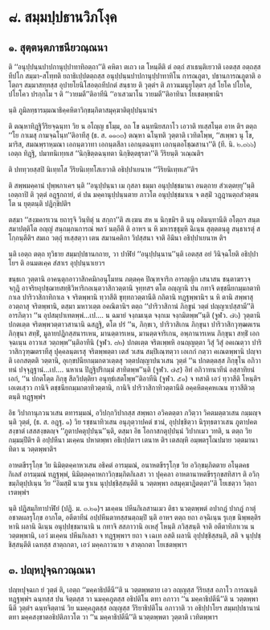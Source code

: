 <h1>๘. สมฺมปฺปธานวิภโงฺค</h1>
<h2>๑. สุตฺตนฺตภาชนียวณฺณนา</h2>
<p> ติ   ‘‘อนุปฺปนฺนปาปกานุปฺปาทาทิอตฺถา’’ติ คหิตา ตเถว เต โหนฺตีติ ตํ อตฺถํ สาเธนฺติเยวาติ เอตสฺส อตฺถสฺส ทีปโก สมฺมา-สโทฺทติ ยถาธิเปฺปตตฺถสฺส อนุปฺปนฺนปาปกานุปฺปาทาทิโน การณภูตา, ปธานการณภูตาติ อโตฺถฯ สมฺมาสทฺทสฺส อุปายโยนิโสอตฺถทีปกตํ สนฺธาย ติ วุตฺตํฯ ติ ภาวนมนุยุโตฺตฯ ภุสํ โยโค ปโยโค, ปโยโคว ปรกฺกโม ฯ ติ ‘‘วายมตี’’ติอาทีนิ ‘‘อาเสวมาโน วายมตี’’ติอาทินา โยเชตพฺพานิฯ</p>


<p>นฺติ ภูมิลทฺธารมฺมณาธิคฺคหิตาวิกฺขมฺภิตาสมุคฺฆาติตุปฺปนฺนานํฯ</p>


<p> ติ ตณฺหาทิฎฺฐิวีริยจฺฉนฺทา วิย น อโญฺญ ธโมฺม, อถ โข ฉนฺทนิยสภาโว เอวาติ ทเสฺสโนฺต อาห ติฯ ตตฺถ ‘‘โย กาเมสุ กามจฺฉโนฺท’’ติอาทีสุ (ธ. ส. ๑๑๐๓) ตณฺหา ฉโนฺทติ วุตฺตาติ เวทิตโพฺพ, ‘‘สเพฺพว นุ โข, มาริส, สมณพฺราหฺมณา เอกนฺตวาทา เอกนฺตสีลา เอกนฺตฉนฺทา เอกนฺตอโชฺฌสานา’’ติ (ที. นิ. ๒.๓๖๖) เอตฺถ ทิฎฺฐิ, ปมาทนิเทฺทเส ‘‘นิกฺขิตฺตฉนฺทตา นิกฺขิตฺตธุรตา’’ติ วีริยนฺติ วเณฺณติฯ</p>


<p>   ติ ปททฺวยสฺสปิ นิเทฺทโส วีริยนิเทฺทโสเยวาติ อธิปฺปาเยนาห ‘‘วีริยนิเทฺทเส’’ติฯ</p>


<p> ติ สพฺพมคฺคานํ ปุพฺพภาเคฯ นฺติ ‘‘อนุปฺปนฺนา เม กุสลา ธมฺมา อนุปฺปชฺชมานา อนตฺถาย สํวเตฺตยฺยุ’’นฺติ เอตฺถาปิ ติ วุตฺตํ อฎฺฐกถายํ, ตํ ปน มคฺคานุปฺปนฺนตาย ภาวโต อนุปฺปชฺชมาเน จ ตสฺมิํ วฎฺฎานตฺถสํวตฺตนโต น ยุตฺตนฺติ ปฎิกฺขิปติฯ</p>


<p>   ตสฺมา ‘‘สงฺฆคารเวน ยถารุจิ วินฺทิตุํ น สกฺกา’’ติ สเงฺฆน สห น นิกฺขมิฯ ติ นนุ อติมนฺทานีติ อโตฺถฯ สนฺตสมาปตฺติโต อญฺญํ สนฺถมฺภนการณํ พลวํ นตฺถีติ ติ อาหฯ น หิ มหารชฺชุมฺหิ ฉิเนฺน สุตฺตตนฺตู สนฺธาเรตุํ สโกฺกนฺตีติฯ สมเถ วตฺถุํ ทเสฺสตฺวา เตน สมานคติกา วิปสฺสนา จาติ อิมินา อธิปฺปาเยนาห ติฯ</p>


<p>นฺติ เอตฺถ ตตฺถ ทุวิธาย สมฺมปฺปธานกถาย,  วา ปาฬิยํ ‘‘อนุปฺปนฺนาน’’นฺติ เอตสฺส อยํ วินิจฺฉโยติ อธิปฺปาโยฯ ติ อนมตเคฺค สํสาเร อุปฺปนฺนาเยวฯ</p>


<p> ขนฺธเก วุตฺตานิ อาคนฺตุกอาวาสิกคมิกอนุโมทน ภตฺตคฺค ปิณฺฑจาริก อารญฺญิก เสนาสน ชนฺตาฆรวจฺจกุฎิ อาจริยอุปชฺฌายสทฺธิวิหาริกอเนฺตวาสิกวตฺตานิ จุทฺทสฯ ตโต อญฺญานิ ปน กทาจิ ตชฺชนียกมฺมกตาทิกาเล ปาริวาสิกาทิกาเล จ จริตพฺพานิ ทฺวาสีติ ขุทฺทกวตฺตานีติ กถิตานิ ทฎฺฐพฺพานิฯ น หิ ตานิ สพฺพาสุ อวตฺถาสุ จริตพฺพานิ, ตสฺมา มหาวเตฺต อคณิตานิฯ ตตฺถ ‘‘ปาริวาสิกานํ ภิกฺขูนํ วตฺตํ ปญฺญาเปสฺสามี’’ติ อารภิตฺวา ‘‘น อุปสมฺปาเทตพฺพํ…เป.… น ฉมายํ จงฺกมเนฺต จงฺกเม จงฺกมิตพฺพ’’นฺติ (จูฬว. ๗๖) วุตฺตานิ ปกตเตฺต จริตพฺพวตฺตาวสานานิ ฉสฎฺฐิ, ตโต ปรํ ‘‘น, ภิกฺขเว, ปาริวาสิเกน ภิกฺขุนา ปาริวาสิกวุฑฺฒตเรน ภิกฺขุนา สทฺธิํ, มูลายปฎิกสฺสนารเหน, มานตฺตารเหน, มานตฺตจาริเกน, อพฺภานารเหน ภิกฺขุนา สทฺธิํ เอกจฺฉเนฺน อาวาเส วตฺถพฺพ’’นฺติอาทีนิ (จูฬว. ๘๒) ปกตเตฺต จริตเพฺพหิ อนญฺญตฺตา วิสุํ วิสุํ  อคเณตฺวา ปาริวาสิกวุฑฺฒตราทีสุ ปุคฺคลนฺตเรสุ จริตพฺพตฺตา เตสํ วเสน สมฺปิเณฺฑตฺวา เอเกกํ กตฺวา คเณตพฺพานิ ปญฺจาติ เอกสตฺตติ วตฺตานิ, อุเกฺขปนียกมฺมกตวเตฺตสุ วตฺตปญฺญาปนวเสน วุตฺตํ ‘‘น ปกตตฺตสฺส ภิกฺขุโน อภิวาทนํ ปจฺจุฎฺฐานํ…เป.… นหาเน ปิฎฺฐิปริกมฺมํ สาทิตพฺพ’’นฺติ (จูฬว. ๗๕) อิทํ อภิวาทนาทีนํ อสฺสาทิยนํ เอกํ, ‘‘น ปกตโตฺต ภิกฺขุ สีลวิปตฺติยา อนุทฺธํเสตโพฺพ’’ติอาทีนิ (จูฬว. ๕๑) จ ทสาติ เอวํ ทฺวาสีติ โหนฺติฯ เอเตเสฺวว กานิจิ ตชฺชนียกมฺมกตาทิวตฺตานิ, กานิจิ ปาริวาสิกาทิวตฺตานีติ อคฺคหิตคฺคหเณน ทฺวาสีติวตฺตนฺติ ทฎฺฐพฺพํฯ</p>


<p>อิธ  วิปากานุภวนวเสน ตทารมฺมณํ, อวิปกฺกวิปากสฺส สพฺพถา อวิคตตฺตา ภวิตฺวา วิคตมตฺตวเสน กมฺมญฺจ นฺติ วุตฺตํ,  (ธ. ส. อฎฺฐ. ๑) วิย รชฺชนาทิวเสน อนุภุตฺวาปคตํ ชวนํ, อุปฺปชฺชิตฺวา นิรุทฺธตาวเสน ภูตาปคตสงฺขาตํ เสสสงฺขตญฺจ ‘‘ภูตาปคตุปฺปนฺน’’นฺติ, ตสฺมา อิธ โอกาสกตุปฺปนฺนํ วิปากเมว วทติ, น ตตฺถ วิย กมฺมมฺปีติฯ ติ อปฺปหีนา มเคฺคน ปหาตพฺพา อธิเปฺปตาฯ เตนาห ติฯ เตสญฺหิ อมฺพตรุโณปมาย วตฺตมานาทิตา น วตฺตพฺพาติฯ</p>


<p>อาหตขีรรุโกฺข วิย นิมิตฺตคฺคาหวเสน อธิคตํ อารมฺมณํ, อนาหตขีรรุโกฺข วิย อวิกฺขมฺภิตตาย อโนฺตคธกิเลสํ อารมฺมณํ ทฎฺฐพฺพํ, นิมิตฺตคฺคาหกาวิกฺขมฺภิตกิเลสา วา ปุคฺคลา อาหตานาหตขีรรุกฺขสทิสาฯ ติ อวิกฺขมฺภิตุปฺปเนฺน วิย ‘‘อิมสฺมิํ นาม ฐาเน นุปฺปชฺชิสฺสนฺตีติ น วตฺตพฺพา อสมุคฺฆาฎิตตฺตา’’ติ โยเชตฺวา วิตฺถาเรตพฺพํฯ</p>


<p>นฺติ ปฎิสมฺภิทาปาฬิยํ (ปฎิ. ม. ๓.๒๑)ฯ มเคฺคน ปหีนกิเลสานเมว ติธา นวตฺตพฺพตํ อปากฎํ ปากฎํ กาตุํ อชาตผลรุโกฺข อาภโต, อตีตาทีนํ อปฺปหีนตาทสฺสนตฺถมฺปิ นฺติ อาหฯ ตตฺถ ยถา อจฺฉิเนฺน รุเกฺข นิพฺพตฺติรหานิ ผลานิ ฉิเนฺน อนุปฺปชฺชมานานิ น กทาจิ สสภาวานิ อเหสุํ โหนฺติ ภวิสฺสนฺติ จาติ อตีตาทิภาเวน น วตฺตพฺพานิ, เอวํ มเคฺคน ปหีนกิเลสา จ ทฎฺฐพฺพาฯ ยถา จ เฉเท อสติ ผลานิ อุปฺปชฺชิสฺสนฺติ, สติ จ นุปฺปชฺชิสฺสนฺตีติ เฉทสฺส สาตฺถกตา, เอวํ มคฺคภาวนาย จ สาตฺถกตา โยเชตพฺพาฯ</p>

</p>


<h2>๓. ปญฺหปุจฺฉกวณฺณนา</h2>
<p> ปญฺหปุจฺฉเก  ยํ วุตฺตํ ติ, เอตฺถ ‘‘มคฺคาธิปตีนี’’ติ  น วตฺตพฺพตาย เอว อญฺญสฺส วีริยสฺส อภาโว การณนฺติ ทฎฺฐพฺพํฯ ฉนฺทสฺส ปน จิตฺตสฺส วา นมคฺคภูตสฺส อธิปติโน ตทา อภาวา ‘‘น มคฺคาธิปตีนี’’ติ น วตฺตพฺพานีติ วุตฺตํฯ ฉนฺทจิตฺตานํ วิย นมคฺคภูตสฺส อญฺญสฺส วีริยาธิปติโน อภาวาติ วา อธิปฺปาโยฯ สมฺมปฺปธานานํ ตทา มคฺคสงฺขาตอธิปติภาวโต วา ‘‘น มคฺคาธิปตีนี’’ติ นวตฺตพฺพตา วุตฺตาติ เวทิตพฺพาฯ</p>

</p>

</p>





